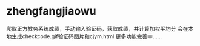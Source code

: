# zhengfangjiaowu
爬取正方教务系统成绩，手动输入验证码，获取成绩，并计算加权平均分
会在本地生成checkcode.gif验证码图片和cjym.html
更多功能完善中......
